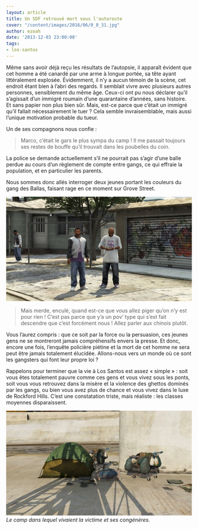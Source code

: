 ```yaml
---
layout: article
title: Un SDF retrouvé mort sous l'autoroute
cover: "/content/images/2016/06/0_0_31.jpg"
author: ezoah
date: '2013-12-03 23:00:00'
tags:
- los-santos
---
```


Même sans avoir déjà reçu les résultats de l’autopsie, il apparaît évident que cet homme a été canardé par une arme à longue portée, sa tête ayant littéralement explosée. Évidemment, il n’y a aucun témoin de la scène, cet endroit étant bien à l’abri des regards. Il semblait vivre avec plusieurs autres personnes, sensiblement du même âge. Ceux-ci ont pu nous déclarer qu’il s’agissait d’un immigré roumain d’une quarantaine d’années, sans histoire. Et sans papier non plus bien sûr. Mais, est-ce parce que c’était un immigré qu’il fallait nécessairement le tuer ? Cela semble invraisemblable, mais aussi l’unique motivation probable du tueur.

Un de ses compagnons nous confie :

> Marco, c’était le gars le plus sympa du camp ! Il me passait toujours ses restes de bouffe qu’il trouvait dans les poubelles du coin.

La police se demande actuellement s’il ne pourrait pas s’agir d’une balle perdue au cours d’un règlement de compte entre gangs, ce qui effraie la population, et en particulier les parents.

Nous sommes donc allés interroger deux jeunes portant les couleurs du gang des Ballas, faisant rage en ce moment sur Grove Street.

![](/content/images/2016/06/0_0_32.jpg)

> Mais merde, enculé, quand est-ce que vous allez piger qu’on n’y est pour rien ! C’est pas parce que y’a un pov’ type qui s’est fait descendre que c’est forcément nous ! Allez parler aux chinois plutôt.

Vous l’aurez compris : que ce soit par la force ou la persuasion, ces jeunes gens ne se montreront jamais compréhensifs envers la presse. Et donc, encore une fois, l’enquête policière piétine et la mort de cet homme ne sera peut être jamais totalement élucidée. Allons-nous vers un monde où ce sont les gangsters qui font leur propre loi ?

Rappelons pour terminer que la vie à Los Santos est assez « simple » : soit vous êtes totalement pauvre comme ces gens et vous vivez sous les ponts, soit vous vous retrouvez dans la misère et la violence des ghettos dominés par les gangs, ou bien vous avez plus de chance et vous vivez dans le luxe de Rockford Hills. C’est une constatation triste, mais réaliste : les classes moyennes disparaissent.

![Le camp dans lequel vivaient la victime et ses congénères.](/content/images/2016/06/0_0_33.jpg)
_Le camp dans lequel vivaient la victime et ses congénères._

<!--kg-card-end: markdown-->
